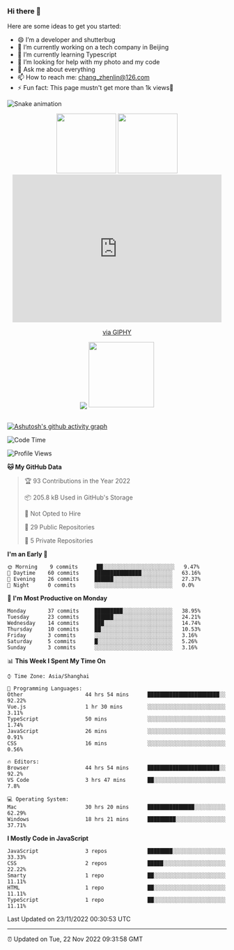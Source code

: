 
### Hi there 👋


Here are some ideas to get you started:

- 😄 I’m a developer and shutterbug
- 🔭 I’m currently working on a tech company in Beijing
- 🌱 I’m currently learning Typescript
- 🤔 I’m looking for help with my photo and my code
- 💬 Ask me about everything
- 📫 How to reach me: chang_zhenlin@126.com
- ⚡ Fun fact: This page mustn't get more than 1k views🤣

![Snake animation](https://github.com/changzhenlin/changzhenlin/blob/output/github-contribution-grid-snake.svg)

<!-- GitHub数据统计 -->
<div align="center">
  <img height="137px" src="https://github-readme-stats.vercel.app/api?username=changzhenlin&hide_title=true&hide_border=true&show_icons=trueline_height=21&text_color=000&icon_color=000&theme=graywhite" />
  <img height="137px" src="https://github-readme-stats.vercel.app/api/top-langs/?username=changzhenlin&hide_title=true&hide_border=true&layout=compact&langs_count=6&text_color=000&icon_color=fff&theme=graywhite" />
</div>

<!-- 连续提交代码天数记录 -->
<div align="center">
  <iframe src="https://giphy.com/embed/G90BPjJbzidJIbVs54" width="480" height="339" frameBorder="0" class="giphy-embed" allowFullScreen></iframe><p><a href="https://giphy.com/gifs/G90BPjJbzidJIbVs54">via GIPHY</a></p>
<!--   <img width="150" src="https://cdn.jsdelivr.net/gh/sun0225SUN/photos/images/202108300310676.png" /> -->
  <img align="center" src="https://github-readme-streak-stats.herokuapp.com/?user=changzhenlin&hide_border=true" />
  <img width="150" src="https://cdn.jsdelivr.net/gh/sun0225SUN/photos/images/202108300312623.png" />
</div>
<br>

[![Ashutosh's github activity graph](https://activity-graph.herokuapp.com/graph?username=changzhenlin&theme=dracula)](https://github.com/ashutosh00710/github-readme-activity-graph)


<!--START_SECTION:waka-->
![Code Time](http://img.shields.io/badge/Code%20Time-2%2C191%20hrs%2038%20mins-blue)

![Profile Views](http://img.shields.io/badge/Profile%20Views-616-blue)

**🐱 My GitHub Data** 

> 🏆 93 Contributions in the Year 2022
 > 
> 📦 205.8 kB Used in GitHub's Storage 
 > 
> 🚫 Not Opted to Hire
 > 
> 📜 29 Public Repositories 
 > 
> 🔑 5 Private Repositories  
 > 
**I'm an Early 🐤** 

```text
🌞 Morning    9 commits      ██░░░░░░░░░░░░░░░░░░░░░░░   9.47% 
🌆 Daytime    60 commits     ███████████████░░░░░░░░░░   63.16% 
🌃 Evening    26 commits     ██████░░░░░░░░░░░░░░░░░░░   27.37% 
🌙 Night      0 commits      ░░░░░░░░░░░░░░░░░░░░░░░░░   0.0%

```
📅 **I'm Most Productive on Monday** 

```text
Monday       37 commits     █████████░░░░░░░░░░░░░░░░   38.95% 
Tuesday      23 commits     ██████░░░░░░░░░░░░░░░░░░░   24.21% 
Wednesday    14 commits     ███░░░░░░░░░░░░░░░░░░░░░░   14.74% 
Thursday     10 commits     ██░░░░░░░░░░░░░░░░░░░░░░░   10.53% 
Friday       3 commits      ░░░░░░░░░░░░░░░░░░░░░░░░░   3.16% 
Saturday     5 commits      █░░░░░░░░░░░░░░░░░░░░░░░░   5.26% 
Sunday       3 commits      ░░░░░░░░░░░░░░░░░░░░░░░░░   3.16%

```


📊 **This Week I Spent My Time On** 

```text
⌚︎ Time Zone: Asia/Shanghai

💬 Programming Languages: 
Other                    44 hrs 54 mins      ███████████████████████░░   92.22% 
Vue.js                   1 hr 30 mins        ░░░░░░░░░░░░░░░░░░░░░░░░░   3.11% 
TypeScript               50 mins             ░░░░░░░░░░░░░░░░░░░░░░░░░   1.74% 
JavaScript               26 mins             ░░░░░░░░░░░░░░░░░░░░░░░░░   0.91% 
CSS                      16 mins             ░░░░░░░░░░░░░░░░░░░░░░░░░   0.56%

🔥 Editors: 
Browser                  44 hrs 54 mins      ███████████████████████░░   92.2% 
VS Code                  3 hrs 47 mins       ██░░░░░░░░░░░░░░░░░░░░░░░   7.8%

💻 Operating System: 
Mac                      30 hrs 20 mins      ███████████████░░░░░░░░░░   62.29% 
Windows                  18 hrs 21 mins      █████████░░░░░░░░░░░░░░░░   37.71%

```

**I Mostly Code in JavaScript** 

```text
JavaScript               3 repos             ████████░░░░░░░░░░░░░░░░░   33.33% 
CSS                      2 repos             █████░░░░░░░░░░░░░░░░░░░░   22.22% 
Smarty                   1 repo              ██░░░░░░░░░░░░░░░░░░░░░░░   11.11% 
HTML                     1 repo              ██░░░░░░░░░░░░░░░░░░░░░░░   11.11% 
TypeScript               1 repo              ██░░░░░░░░░░░░░░░░░░░░░░░   11.11%

```



 Last Updated on 23/11/2022 00:30:53 UTC
<!--END_SECTION:waka-->

---

⏰ Updated on Tue, 22 Nov 2022 09:31:58 GMT

